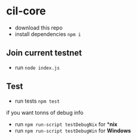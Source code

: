 # cil-core

- download this repo 
- install dependencies `npm i`

## Join current testnet
- run `node index.js`

## Test
- run tests `npm test` 

if you want tonns of debug info 
- run `npm run-script testDebugNix` for ***nix**
- run `npm run-script testDebugWin` for **Windows**
